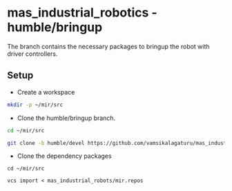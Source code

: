 # mas_industrial_robotics - humble/bringup

The branch contains the necessary packages to bringup the robot with driver controllers.

## Setup

- Create a workspace
```bash
mkdir -p ~/mir/src
```

- Clone the humble/bringup branch.
```bash
cd ~/mir/src

git clone -b humble/devel https://github.com/vamsikalagaturu/mas_industrial_robotics.git
```

- Clone the dependency packages
```
cd ~/mir/src

vcs import < mas_industrial_robots/mir.repos
```

